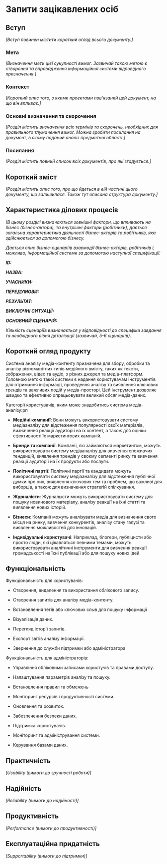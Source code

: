 # Запити зацікавлених осіб

## Вступ

*[Вступ повинен містити короткий огляд всього документу.]*

### Мета 

*[Визначення мети цієї сукупності вимог. Зазвичай такою метою є створення та впровадження 
 інформаційної системи відповідного призначення.]*

### Контекст

*[Короткий опис того, з якими проектами пов'язаний цей документ, на що він впливає.]*


### Основні визначення та скорочення

*[Розділ містить визначення всіх термінів та скорочень, необхідних для правильного
тлумачення вимог. Можна зробити посилання на документ, в якому поданий аналіз предметної області.]*


### Посилання

*[Розділ містить повний список всіх документів, про які згадується.]*


## Короткий зміст

*[Розділ містить опис того, про що йдеться в еій частині цього документу, що залишилася. 
Також тут описана структура документу.]*

## Характеристика ділових процесів

*[В цьому розділі визначаються зовнішні фактори, що впливають на бізнес (бізнес-актори), 
та внутрішні фактори (робітники), дається загальна характеристика діяльності бізнес-акторів 
та робітників, яка здійснюється за допомогою бізнесу.*

*Дається опис бізнес-сценаріїв взаємодії бізнес-акторів, робітників і, можливо, інформаційної системи за допомогою наступної
специфікації:*

   
***ID:***
    
***НАЗВА:***
    
***УЧАСНИКИ:***

***ПЕРЕДУМОВИ:***

***РЕЗУЛЬТАТ:***

***ВИКЛЮЧНІ СИТУАЦІЇ:***

***ОСНОВНИЙ СЦЕНАРІЙ:***

*Кількість сценаріїв визначається у відповідності до специфіки завдання та необхідного 
рівня деталізації (зазвичай, 5-6 сценаріїв).*

## Короткий огляд продукту


Система аналізу медіа-контенту призначена для збору, обробки та аналізу різноманітних типів медійного вмісту, таких як тексти, зображення, відео та аудіо, з різних джерел та медіа-платформ. Головною метою такої системи є надання користувачам інструментів для отримання інформації, проведення аналізу та виявлення ключових трендів та важливих подій у медіа-просторі. Цей інструмент дозволяє швидко та ефективно опрацьовувати великий обсяг медіа-даних.

Категорії користувачів, яким може знадобитись система медіа-аналізу:рп

* **Медійні компанії**: Вони можуть використовувати систему медіааналізу для відстеження популярності своїх матеріалів, визначення реакції аудиторії на їх контент, а також для оцінки ефективності їх маркетингових кампаній.

* **Бренди та компанії**: Компанії, які займаються маркетингом, можуть використовувати систему медіааналізу для вивчення споживчих тенденцій, виявлення трендів у своєму сегменті ринку та вивчення реакції аудиторії на їх продукти або послуги.

* **Політичні партії**: Політичні партії та кандидати можуть використовувати систему медіааналізу для відстеження публічної думки про них, виявлення ключових тем та проблем, що важливі для виборців, а також для визначення стратегій спілкування.

* **Журналісти**: Журналысти можуть використовувати систему для пошуку новинового матеріалу, аналізу реакції на їхні статті та виявлення нових історій.

* **Бізнеси**: Компанії можуть аналізувати медіа для визначення свого місця на ринку, вивчення конкурентів, аналізу стану галузі та виявлення можливостей для інновацій.

* **Індивідуальні користувачі**: Наприклад, блогери, публіцисти або просто люди, які цікавляться певними темами, можуть використовувати аналітичні інструменти для вивчення реакції громадськості на їхні публікації або для пошуку нових ідей.


## Функціональність

Функціональність для користувачів:

* Створення, видалення та використання облікового запису.
  
* Створення запитів для аналізу медіа-контенту.

* Встановлення тегів або ключових слыв для пошуку інформації

* Візуалізація даних.

* Перегляд історії запитів.

* Експорт звітів аналізу інформації.

* Звернення до служби підтримки або адміністратора

Функціональність для адміністраторів:

* Управління обліковими записами користучів та правами доступу.
  
* Налаштування параметрів аналізу та пошуку.
 
* Встановлення правил та обмежень
  
* Моніторинг ресурсів і продуктивності системи.
  
* Оновлення та розвиток.
  
* Забезпечення безпеки даних.
  
* Підтримка користувачів.
  
* Моніторинг та адміністрування системи.
  
* Керування базами даних.

## Практичність

*[Usability (вимоги до зручності роботи)]*

## Надійність

*[Reliability (вимоги до надійності)]*

## Продуктивність

*[Performance (вимоги до продуктивності)]*

## Експлуатаційна придатність

*[Supportability (вимоги до підтримки)]*
